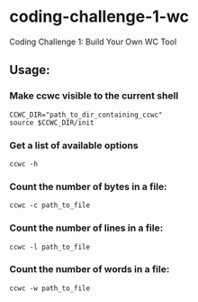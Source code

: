 # coding-challenge-1-wc
Coding Challenge 1: Build Your Own WC Tool  

## Usage:

### Make ccwc visible to the current shell

```
CCWC_DIR="path_to_dir_containing_ccwc"
source $CCWC_DIR/init
```

### Get a list of available options
`ccwc -h`

### Count the number of bytes in a file:
`ccwc -c path_to_file`

### Count the number of lines in a file:
`ccwc -l path_to_file`

### Count the number of words in a file:
`ccwc -w path_to_file`